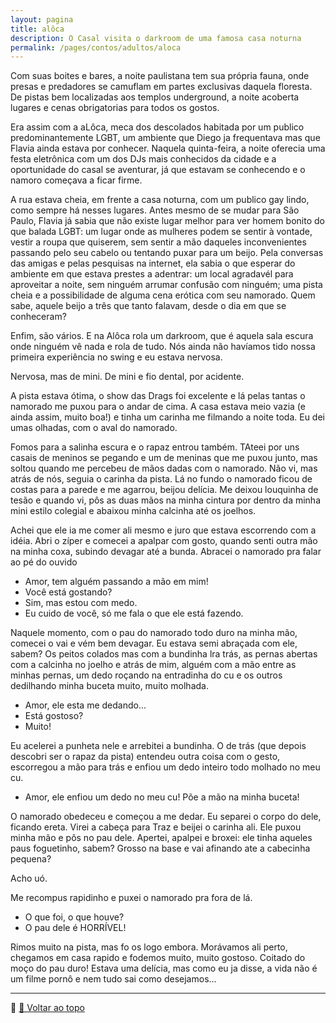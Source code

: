 ```yaml
---
layout: pagina
title: alôca
description: O Casal visita o darkroom de uma famosa casa noturna
permalink: /pages/contos/adultos/aloca
---
```



Com suas boites e bares, a noite paulistana tem sua própria fauna, onde presas e predadores se camuflam em partes exclusivas daquela floresta. De pistas bem localizadas aos templos underground, a noite acoberta lugares e cenas obrigatorias para todos os gostos.

Era assim com a aLôca, meca dos descolados  habitada por um publico predominantemente LGBT, um ambiente que Diego ja frequentava mas que Flavia ainda estava por conhecer. Naquela quinta-feira, a noite oferecia uma festa eletrônica com um dos DJs mais conhecidos da cidade e a oportunidade do casal se aventurar, já que estavam se conhecendo e o namoro começava a ficar firme.

A rua estava cheia, em frente a casa noturna, com um publico gay lindo, como sempre há nesses lugares. Antes mesmo de se mudar para São Paulo, Flavia já sabia que não existe lugar melhor para ver homem bonito do que balada LGBT: um lugar onde as mulheres podem se sentir à vontade, vestir a roupa que quiserem, sem sentir a mão daqueles inconvenientes passando pelo seu cabelo ou tentando puxar para um beijo. Pela conversas das amigas e pelas pesquisas na internet, ela sabia o que esperar do ambiente em que estava prestes a adentrar: um local agradavél para aproveitar a noite, sem ninguém arrumar confusão com ninguém; uma pista cheia e a possibilidade de alguma cena erótica com seu namorado. Quem sabe, aquele beijo a três que tanto falavam, desde o dia em que se conheceram?

Enfim, são vários. E na Alôca rola um darkroom, que é aquela sala escura onde ninguém vê nada e rola de tudo. Nós ainda não havíamos tido nossa primeira experiência no swing e eu estava nervosa.

Nervosa, mas de mini. De mini e fio dental, por acidente.

A pista estava ótima, o show das Drags foi excelente e lá pelas tantas o namorado me puxou para o andar de cima. A casa estava meio vazia (e ainda assim, muito boa!) e tinha um carinha me filmando a noite toda. Eu dei umas olhadas, com o aval do namorado.

Fomos para a salinha escura e o rapaz entrou também. TAteei por uns casais de meninos se pegando e um de meninas que me puxou junto, mas soltou quando me percebeu de mãos dadas com o namorado. Não vi, mas atrás de nós, seguia o carinha da pista.
Lá no fundo o namorado ficou de costas para a parede e me agarrou, beijou delícia. Me deixou louquinha de tesão e quando vi, pôs as duas mãos na minha cintura por dentro da minha mini estilo colegial e abaixou minha calcinha até os joelhos.

Achei que ele ia me comer ali mesmo e juro que estava escorrendo com a idéia. Abri o zíper e comecei a apalpar com gosto, quando senti outra mão na minha coxa, subindo devagar até a bunda. Abracei o namorado pra falar ao pé do ouvido

- Amor, tem alguém passando a mão em mim!
- Você está gostando?
- Sim, mas estou com medo.
- Eu cuido de você, só me fala o que ele está fazendo.

Naquele momento, com o pau do namorado todo duro na minha mão, comecei o vai e vém bem devagar. Eu estava semi abraçada com ele, sabem? Os peitos colados mas com a bundinha lra trás, as pernas abertas com a calcinha no joelho e atrás de mim, alguém com a mão entre as minhas pernas, um dedo roçando na entradinha do cu e os outros dedilhando minha buceta muito, muito molhada.
- Amor, ele esta me dedando...
- Está gostoso?
- Muito!

Eu acelerei a punheta nele e arrebitei a bundinha. O de trás (que depois descobri ser o rapaz da pista) entendeu outra coisa com o gesto, escorregou a mão para trás e enfiou um dedo inteiro todo molhado no meu cu.

- Amor, ele enfiou um dedo no meu cu! Põe a mão na minha buceta!

O namorado obedeceu e começou a me dedar. Eu separei o corpo do dele, ficando ereta. Virei a cabeça para Traz e beijei o carinha ali. Ele puxou minha mão e pôs no pau dele.
Apertei, apalpei e broxei: ele tinha aqueles paus foguetinho, sabem? Grosso na base e vai afinando ate a cabecinha pequena?

Acho uó.

Me recompus rapidinho e puxei o namorado pra fora de lá.

- O que foi, o que houve?
- O pau dele é HORRÍVEL!

Rimos muito na pista, mas fo os logo embora. Morávamos ali perto, chegamos em casa rapido e fodemos muito, muito gostoso. Coitado do moço do pau duro! Estava uma delícia, mas como eu ja disse, a vida não é um filme pornô e nem tudo sai como desejamos...


---

📌 [🔼 Voltar ao topo](#aloca)
